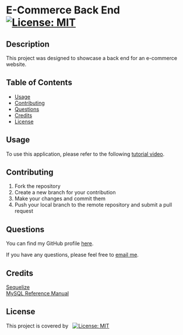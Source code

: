 # E-Commerce Back End [![License: MIT](https://img.shields.io/badge/License-MIT-yellow.svg)](https://opensource.org/licenses/MIT)
## Description
This project was designed to showcase a back end for an e-commerce website.
## Table of Contents
- [Usage](#usage)
- [Contributing](#contributing)
- [Questions](#questions)
- [Credits](#credits)
- [License](#license)
## Usage
To use this application, please refer to the following [tutorial video](https://drive.google.com/file/d/1quDjXeZWB4OnT23DkbQoSYMHtYlzsVc1/view?usp=sharing).
## Contributing
1. Fork the repository 
 2. Create a new branch for your contribution 
 3. Make your changes and commit them 
 4. Push your local branch to the remote repository and submit a pull request
## Questions
You can find my GitHub profile [here](https://www.github.com/JoshMassa). 

If you have any questions, please feel free to [email me](mailto:joshuamassapelletier@outlook.com).
## Credits
[Sequelize](https://sequelize.org/docs/v6/getting-started/)<br/>
[MySQL Reference Manual](https://dev.mysql.com/doc/refman/8.3/en/preface.html)<br/>
## License
This project is covered by &nbsp;&nbsp;[![License: MIT](https://img.shields.io/badge/License-MIT-yellow.svg)](https://opensource.org/licenses/MIT)